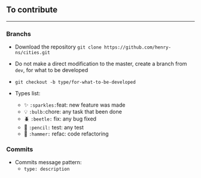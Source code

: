 ## To contribute
---

### Branchs
  - Download the repository `git clone https://github.com/henry-ns/cities.git`
  - Do not make a direct modification to the master, create a branch from `dev`, for what to be developed
  - ```git checkout -b type/for-what-to-be-developed```


  - Types list:
    - :sparkles: `:sparkles:`feat: new feature was made
    - :bulb: `:bulb:`chore: any task that been done
    - :beetle: `:beetle:` fix: any bug fixed
    - :pencil: `:pencil:` test: any test
    - :hammer: `:hammer:` refac: code refactoring

### Commits
  - Commits message pattern: 
    - `type: description` 
